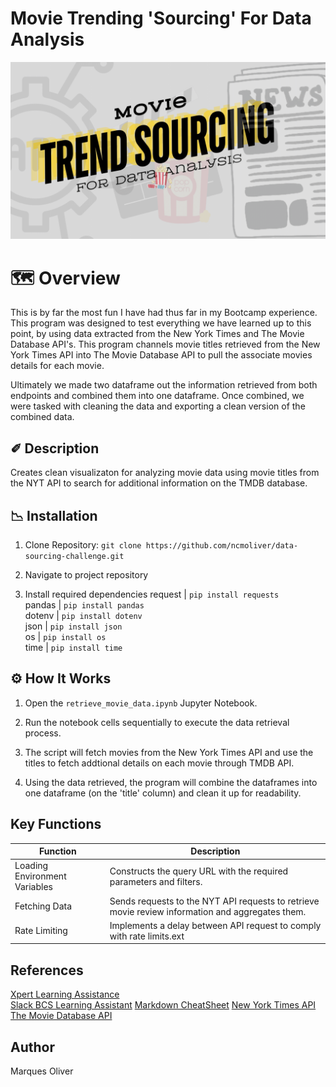 # Movie Trending 'Sourcing' For Data Analysis
![Logo for assignment of movie related images](logo.gif)
# 🗺️ Overview
This is by far the most fun I have had thus far in my Bootcamp experience. This program was designed to test everything we have learned up to this point, by using data extracted from the New York Times and The Movie Database API's. This program channels movie titles retrieved from the New York Times API into The Movie Database API to pull the associate movies details for each movie. 

Ultimately we made two dataframe out the information retrieved from both endpoints and combined them into one dataframe. Once combined, we were tasked with cleaning the data and exporting a clean version of the combined data. 
## ✐ Description
Creates clean visualizaton for analyzing movie data using movie titles from the NYT API to search for additional information on the TMDB database. 
## 📉 Installation 
1. Clone Repository: `git clone https://github.com/ncmoliver/data-sourcing-challenge.git`   

2. Navigate to project repository    

3. Install required dependencies
request | `pip install requests`    
pandas | `pip install pandas`   
dotenv | `pip install dotenv`    
json | `pip install json`    
os | `pip install os`    
time | `pip install time`

## ⚙️ How It Works
1. Open the `retrieve_movie_data.ipynb` Jupyter Notebook.   

2. Run the notebook cells sequentially to execute the data retrieval process.   

3. The script will fetch movies from the New York Times API and use the titles to fetch addtional details on each movie through TMDB API.    

4. Using the data retrieved, the program will combine the dataframes into one dataframe (on the 'title' column) and clean it up for readability.
## Key Functions
| Function | Description |
| ----------- | ----------- |
| Loading Environment Variables | Constructs the query URL with the required parameters and filters. |
| Fetching Data | Sends requests to the NYT API requests to retrieve movie review information and aggregates them. |
| Rate Limiting | Implements a delay between API request to comply with rate limits.ext |
## References
[Xpert Learning Assistance](https://bootcampspot.instructure.com/courses/6028/external_tools/313)    
[Slack BCS Learning Assistant](https://slack.com)
[Markdown CheatSheet](https://www.markdownguide.org/cheat-sheet/)
[New York Times API](https://developer.nytimes.com/docs/movie-reviews-api/1/overview)
[The Movie Database API](https://developer.themoviedb.org/reference/intro/getting-started)

## Author
Marques Oliver